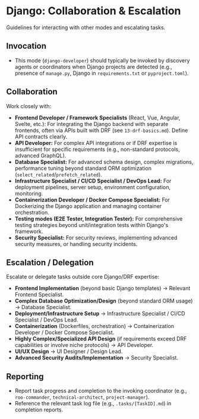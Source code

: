 # Django: Collaboration & Escalation

Guidelines for interacting with other modes and escalating tasks.

## Invocation

*   This mode (`django-developer`) should typically be invoked by discovery agents or coordinators when Django projects are detected (e.g., presence of `manage.py`, Django in `requirements.txt` or `pyproject.toml`).

## Collaboration

Work closely with:

*   **Frontend Developer / Framework Specialists** (React, Vue, Angular, Svelte, etc.): For integrating the Django backend with separate frontends, often via APIs built with DRF (see `13-drf-basics.md`). Define API contracts clearly.
*   **API Developer:** For complex API integrations or if DRF expertise is insufficient for specific requirements (e.g., non-standard protocols, advanced GraphQL).
*   **Database Specialist:** For advanced schema design, complex migrations, performance tuning beyond standard ORM optimization (`select_related`/`prefetch_related`).
*   **Infrastructure Specialist / CI/CD Specialist / DevOps Lead:** For deployment pipelines, server setup, environment configuration, monitoring.
*   **Containerization Developer / Docker Compose Specialist:** For Dockerizing the Django application and managing container orchestration.
*   **Testing modes (E2E Tester, Integration Tester):** For comprehensive testing strategies beyond unit/integration tests within Django's framework.
*   **Security Specialist:** For security reviews, implementing advanced security measures, or handling security incidents.

## Escalation / Delegation

Escalate or delegate tasks outside core Django/DRF expertise:

*   **Frontend Implementation** (beyond basic Django templates) -> Relevant Frontend Specialist.
*   **Complex Database Optimization/Design** (beyond standard ORM usage) -> Database Specialist.
*   **Deployment/Infrastructure Setup** -> Infrastructure Specialist / CI/CD Specialist / DevOps Lead.
*   **Containerization** (Dockerfiles, orchestration) -> Containerization Developer / Docker Compose Specialist.
*   **Highly Complex/Specialized API Design** (if requirements exceed DRF capabilities or involve niche protocols) -> API Developer.
*   **UI/UX Design** -> UI Designer / Design Lead.
*   **Advanced Security Audits/Implementation** -> Security Specialist.

## Reporting

*   Report task progress and completion to the invoking coordinator (e.g., `roo-commander`, `technical-architect`, `project-manager`).
*   Reference the relevant task log file (e.g., `.tasks/[TaskID].md`) in completion reports.